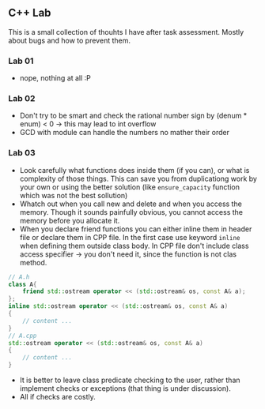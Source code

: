 ## C++ Lab 
This is a small collection of thouhts I have after task assessment. Mostly about bugs and how to prevent them.

### Lab 01
- nope, nothing at all :P

### Lab 02
- Don't try to be smart and check the rational number sign by (denum * enum) < 0 -> this may lead to int overflow
- GCD with module can handle the numbers no mather their order

### Lab 03
- Look carefully what functions does inside them (if you can), or what is complexity of those things. This can save you from duplicationg work by your own or using the better solution (like `ensure_capacity` function which was not the best sollution)
- Whatch out when you call new and delete and when you access the memory. Though it sounds painfully obvious, you cannot access the memory before you allocate it.
- When you declare friend functions you can either inline them in header file or declare them in CPP file. In the first case use keyword `inline` when defining them outside class body. In CPP file don't include class access specifier -> you don't need it, since the function is not clas method.
```c++
// A.h
class A{
	friend std::ostream operator << (std::ostream& os, const A& a);
};
inline std::ostream operator << (std::ostream& os, const A& a)
{
	// content ...
}
// A.cpp
std::ostream operator << (std::ostream& os, const A& a)
{
	// content ...
}
```
- It is better to leave class predicate checking to the user, rather than implement checks or exceptions (that thing is under discussion).
- All if checks are costly.
